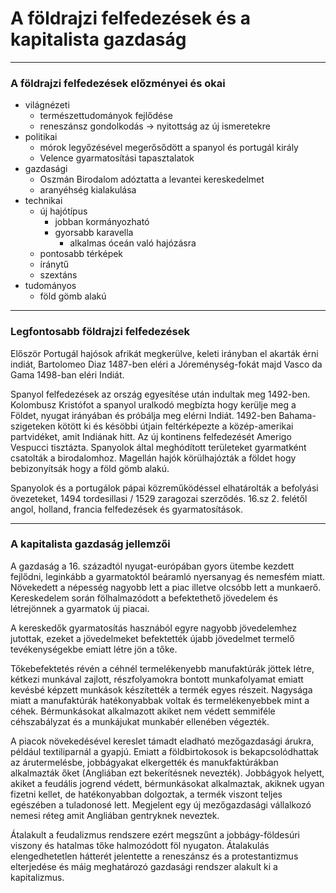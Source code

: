 # A földrajzi felfedezések és a kapitalista gazdaság
---
### A földrajzi felfedezések előzményei és okai
- világnézeti
	- természettudományok fejlődése
	- reneszánsz gondolkodás -> nyitottság az új ismeretekre
- politikai 
	- mórok legyőzésével megerősődött a spanyol és portugál király
	- Velence gyarmatosítási tapasztalatok
- gazdasági
	- Oszmán Birodalom adóztatta a levantei kereskedelmet
	- aranyéhség kialakulása
- technikai
	- új hajótípus
		- jobban kormányozható
		- gyorsabb karavella
			- alkalmas óceán való hajózásra
	- pontosabb térképek
	- íránytű
	- szextáns
- tudományos
	- föld gömb alakú
---
### Legfontosabb földrajzi felfedezések
Először Portugál hajósok afrikát megkerülve, keleti irányban el akarták érni indiát, Bartolomeo Diaz 1487-ben eléri a Jóreménység-fokát majd Vasco da Gama 1498-ban eléri Indiát. 

Spanyol felfedezések az ország egyesítése után indultak meg 1492-ben. Kolombusz Kristófot a spanyol uralkodó megbízta hogy kerülje meg a Földet, nyugat irányában és próbálja meg elérni Indiát. 1492-ben Bahama-szigeteken kötött ki és késöbbi útjain feltérképezte a közép-amerikai partvidéket, amit Indiának hitt. Az új kontinens felfedezését Amerigo Vespucci tisztázta. Spanyolok által meghódított területeket gyarmatként csatolták a birodalomhoz. Magellán hajók körülhajózták a földet hogy bebizonyítsák hogy a föld gömb alakú. 

Spanyolok és a portugálok pápai közreműködéssel elhatárolták a befolyási övezeteket, 1494 tordesillasi / 1529 zaragozai szerződés. 16.sz 2. felétől angol, holland, francia felfedezések és gyarmatosítások.
***
### A kapitalista gazdaság jellemzői
A gazdaság a 16. századtól nyugat-európában gyors ütembe kezdett fejlődni, leginkább a gyarmatoktól beáramló nyersanyag és nemesfém miatt. Növekedett a népesség nagyobb lett a piac illetve olcsóbb lett a munkaerő. Kereskedelem során fölhalmazódott a befektethető jövedelem és létrejönnek a gyarmatok új piacai.

A kereskedők gyarmatosítás hasznából egyre nagyobb jövedelemhez jutottak, ezeket a jövedelmeket befektették újabb jövedelmet termelő tevékenységekbe emiatt létre jön a tőke. 

Tőkebefektetés révén a céhnél termelékenyebb manufaktúrák jöttek létre, kétkezi munkával zajlott, részfolyamokra bontott munkafolyamat emiatt kevésbé képzett munkások készítették a termék egyes részeit. Nagysága miatt a manufaktúrák hatékonyabbak voltak és termelékenyebbek mint a céhek. Bérmunkásokat alkalmazott akiket nem védett semmiféle céhszabályzat és a munkájukat munkabér ellenében végezték.

A piacok növekedésével kereslet támadt eladható mezőgazdasági árukra, például textiliparnál a gyapjú. Emiatt a földbirtokosok is bekapcsolódhattak az árutermelésbe, jobbágyakat elkergették és manukfaktúrákban alkalmazták őket (Angliában ezt bekerítésnek nevezték). Jobbágyok helyett, akiket a feudális jogrend védett, bérmunkásokat alkalmaztak, akiknek ugyan fizetni kellet, de hatékonyabban dolgoztak, a termék viszont teljes egészében a tuladonosé lett. Megjelent egy új mezőgazdasági vállalkozó nemesi réteg amit Angliában gentryknek neveztek. 

Átalakult a feudalizmus rendszere ezért megszűnt a jobbágy-földesúri viszony és hatalmas tőke halmozódott föl nyugaton. Átalakulás elengedhetetlen hátterét jelentette a  reneszánsz és a protestantizmus elterjedése és máig meghatározó gazdasági rendszer alakult ki a kapitalizmus.